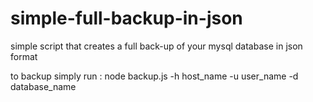 # simple-full-backup-in-json

simple script that creates a full back-up of your mysql database in json format

to backup simply run : node backup.js -h host_name -u user_name -d database_name
